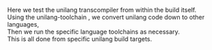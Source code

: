 Here we test the unilang transcompiler from within the build itself.  
Using the unilang-toolchain , we convert unilang code down to other languages,  
Then we run the specific language toolchains as necessary.  
This is all done from specific unilang build targets.  
